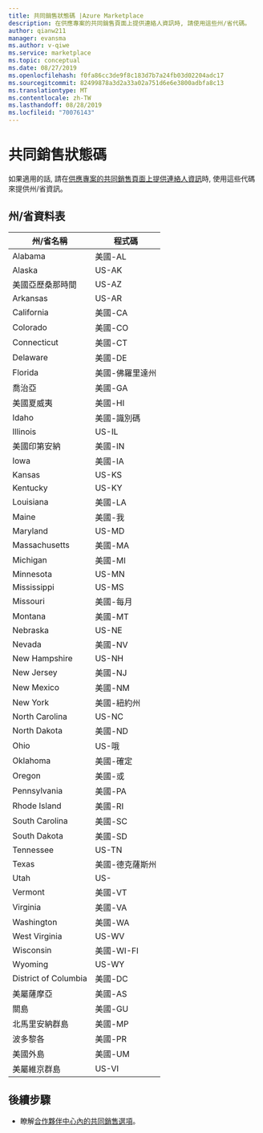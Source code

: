 ```yaml
---
title: 共同銷售狀態碼 |Azure Marketplace
description: 在供應專案的共同銷售頁面上提供連絡人資訊時, 請使用這些州/省代碼。
author: qianw211
manager: evansma
ms.author: v-qiwe
ms.service: marketplace
ms.topic: conceptual
ms.date: 08/27/2019
ms.openlocfilehash: f0fa86cc3de9f8c183d7b7a24fb03d02204adc17
ms.sourcegitcommit: 82499878a3d2a33a02a751d6e6e3800adbfa8c13
ms.translationtype: MT
ms.contentlocale: zh-TW
ms.lasthandoff: 08/28/2019
ms.locfileid: "70076143"
---
```

# <a name="co-sell-state-codes"></a>共同銷售狀態碼

如果適用的話, 請在[供應專案的共同銷售頁面上提供連絡人資訊](commercial-marketplace-co-sell.md#contacts)時, 使用這些代碼來提供州/省資訊。

## <a name="stateprovince-table"></a>州/省資料表

|   州/省名稱               |   程式碼    |
|-------------------------------------|-----------|
| Alabama                             | 美國-AL     |
| Alaska                              | US-AK     |
| 美國亞歷桑那時間                             | US-AZ     |
| Arkansas                            | US-AR     |
| California                          | 美國-CA     |
| Colorado                            | 美國-CO     |
| Connecticut                         | 美國-CT     |
| Delaware                            | 美國-DE     |
| Florida                             | 美國-佛羅里達州     |
| 喬治亞                             | 美國-GA     |
| 美國夏威夷                              | 美國-HI     |
| Idaho                               | 美國-識別碼     |
| Illinois                            | US-IL     |
| 美國印第安納                             | 美國-IN     |
| Iowa                                | 美國-IA     |
| Kansas                              | US-KS     |
| Kentucky                            | US-KY     |
| Louisiana                           | 美國-LA     |
| Maine                               | 美國-我     |
| Maryland                            | US-MD     |
| Massachusetts                       | 美國-MA     |
| Michigan                            | 美國-MI     |
| Minnesota                           | US-MN     |
| Mississippi                         | US-MS     |
| Missouri                            | 美國-每月     |
| Montana                             | 美國-MT     |
| Nebraska                            | US-NE     |
| Nevada                              | 美國-NV     |
| New Hampshire                       | US-NH     |
| New Jersey                          | 美國-NJ     |
| New Mexico                          | 美國-NM     |
| New York                            | 美國-紐約州     |
| North Carolina                      | US-NC     |
| North Dakota                        | 美國-ND     |
| Ohio                                | US-哦     |
| Oklahoma                            | 美國-確定     |
| Oregon                              | 美國-或     |
| Pennsylvania                        | 美國-PA     |
| Rhode Island                        | 美國-RI     |
| South Carolina                      | 美國-SC     |
| South Dakota                        | 美國-SD     |
| Tennessee                           | US-TN     |
| Texas                               | 美國-德克薩斯州     |
| Utah                                | US-     |
| Vermont                             | 美國-VT     |
| Virginia                            | 美國-VA     |
| Washington                          | 美國-WA     |
| West Virginia                       | US-WV     |
| Wisconsin                           | 美國-WI-FI     |
| Wyoming                             | US-WY     |
| District of Columbia                | 美國-DC     |
| 美屬薩摩亞                      | 美國-AS     |
| 關島                                | 美國-GU     |
| 北馬里安納群島            | 美國-MP     |
| 波多黎各                         | 美國-PR     |
| 美國外島 | 美國-UM    |
|美屬維京群島                 | US-VI     |

## <a name="next-steps"></a>後續步驟

- 瞭解[合作夥伴中心內的共同銷售選項](./commercial-marketplace-co-sell.md)。